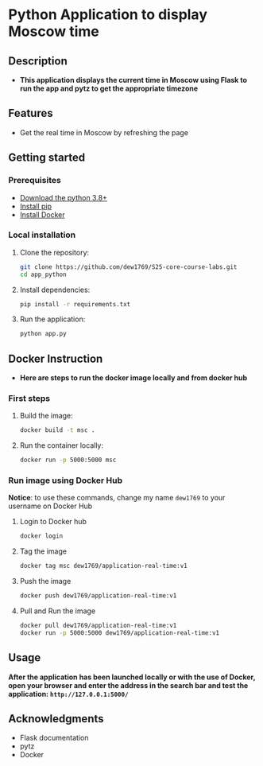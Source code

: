 # Python Application to display Moscow time

## Description
- **This application displays the current time in Moscow using Flask to run the app and pytz to get the appropriate 
timezone**
## Features
- Get the real time in Moscow by refreshing the page

## Getting started
### Prerequisites
- [Download the python 3.8+](https://www.python.org/downloads/)
- [Install pip](https://pip.pypa.io/en/stable/cli/pip_install/)
- [Install Docker](https://www.docker.com/get-started/)

### Local installation
1. Clone the repository:
     ```bash
    git clone https://github.com/dew1769/S25-core-course-labs.git
     cd app_python
    ```
2. Install dependencies:
   ```bash
   pip install -r requirements.txt
   ```
3. Run the application:
    ```bash
   python app.py
   ```
   
## Docker Instruction
- **Here are steps to run the docker image locally and from docker hub**
### First steps
1. Build the image:
   ```sh
   docker build -t msc .

2. Run the container locally:
   ```sh
   docker run -p 5000:5000 msc

### Run image using Docker Hub
**Notice**: to use these commands, change my name `dew1769` to your username on Docker Hub
1. Login to Docker hub
   ```sh
   docker login
   
2. Tag the image
   ```sh
   docker tag msc dew1769/application-real-time:v1

3. Push the image
   ```sh
   docker push dew1769/application-real-time:v1

4. Pull and Run the image
   ```sh
   docker pull dew1769/application-real-time:v1
   docker run -p 5000:5000 dew1769/application-real-time:v1

## Usage
**After the application has been launched locally or with the use of Docker, open your browser and enter the address in
the search bar and test the application: 
`http://127.0.0.1:5000/`**

## Acknowledgments
- Flask documentation
- pytz
- Docker